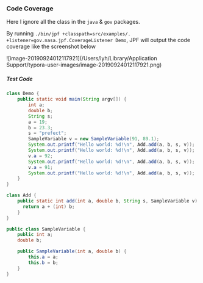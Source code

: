 ### Code Coverage

Here I ignore all the class in the  `java` & `gov` packages.

By running `./bin/jpf +classpath=src/examples/. +listener=gov.nasa.jpf.CoverageListener Demo`, JPF will output the code coverage like the screenshot below

![image-20190924012117921](/Users/lyh/Library/Application Support/typora-user-images/image-20190924012117921.png)

##### Test Code

```java
class Demo {
    public static void main(String argv[]) {
        int a;
        double b;
        String s;
        a = 19;
        b = 23.3;
        s = "prefect";
        SampleVariable v = new SampleVariable(91, 89.1);
        System.out.printf("Hello world: %d!\n", Add.add(a, b, s, v));
        System.out.printf("Hello world: %d!\n", Add.add(a, b, s, v));
        v.a = 92;
        System.out.printf("Hello world: %d!\n", Add.add(a, b, s, v));
        v.a = 91;
        System.out.printf("Hello world: %d!\n", Add.add(a, b, s, v));
    }
}

class Add {
    public static int add(int a, double b, String s, SampleVariable v) {
      return a + (int) b;
    }
}

public class SampleVariable {
    public int a;
    double b;

    public SampleVariable(int a, double b) {
        this.a = a;
        this.b = b;
    }
}
```

